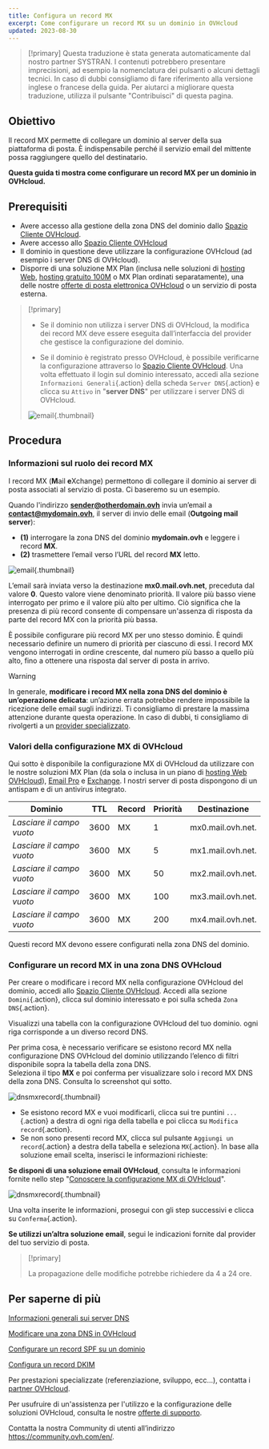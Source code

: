 ```yaml
---
title: Configura un record MX
excerpt: Come configurare un record MX su un dominio in OVHcloud
updated: 2023-08-30
---
```


> [!primary]
> Questa traduzione è stata generata automaticamente dal nostro partner SYSTRAN. I contenuti potrebbero presentare imprecisioni, ad esempio la nomenclatura dei pulsanti o alcuni dettagli tecnici. In caso di dubbi consigliamo di fare riferimento alla versione inglese o francese della guida. Per aiutarci a migliorare questa traduzione, utilizza il pulsante "Contribuisci" di questa pagina.
>

## Obiettivo

Il record MX permette di collegare un dominio al server della sua piattaforma di posta. È indispensabile perché il servizio email del mittente possa raggiungere quello del destinatario.

**Questa guida ti mostra come configurare un record MX per un dominio in OVHcloud.**

## Prerequisiti

- Avere accesso alla gestione della zona DNS del dominio dallo [Spazio Cliente OVHcloud](https://www.ovh.com/auth/?action=gotomanager&from=https://www.ovh.it/&ovhSubsidiary=it).
- Avere accesso allo [Spazio Cliente OVHcloud](https://www.ovh.com/auth/?action=gotomanager&from=https://www.ovh.it/&ovhSubsidiary=it)
- Il dominio in questione deve utilizzare la configurazione OVHcloud (ad esempio i server DNS di OVHcloud).
- Disporre di una soluzione MX Plan (inclusa nelle soluzioni di [hosting Web](https://www.ovhcloud.com/it/web-hosting/), [hosting gratuito 100M](https://www.ovhcloud.com/it/domains/free-web-hosting/) o MX Plan ordinati separatamente), una delle nostre [offerte di posta elettronica OVHcloud](https://www.ovhcloud.com/it/emails/) o un servizio di posta esterna.

> [!primary]
>
> - Se il dominio non utilizza i server DNS di OVHcloud, la modifica dei record MX deve essere eseguita dall’interfaccia del provider che gestisce la configurazione del dominio.
>
> - Se il dominio è registrato presso OVHcloud, è possibile verificarne la configurazione attraverso lo [Spazio Cliente OVHcloud](https://www.ovh.com/auth/?action=gotomanager&from=https://www.ovh.com/fr/&ovhSubsidiary=it). Una volta effettuato il login sul dominio interessato, accedi alla sezione `Informazioni Generali`{.action} della scheda `Server DNS`{.action} e clicca su `Attivo` in "**server DNS**" per utilizzare i server DNS di OVHcloud.
>
> ![email](images/dns-servers-enabled.png){.thumbnail}

## Procedura

### Informazioni sul ruolo dei record MX 

I record MX (**M**ail **e**Xchange) permettono di collegare il dominio ai server di posta associati al servizio di posta. Ci baseremo su un esempio.

Quando l'indirizzo **sender@otherdomain.ovh** invia un’email a **contact@mydomain.ovh**, il server di invio delle email (**Outgoing mail server**):

- **(1)** interrogare la zona DNS del dominio **mydomain.ovh** e leggere i record **MX**.
- **(2)** trasmettere l’email verso l’URL del record **MX** letto.

![email](images/mx-dns-resolution.png){.thumbnail}

L’email sarà inviata verso la destinazione **mx0.mail.ovh.net**, preceduta dal valore **0**. Questo valore viene denominato priorità. Il valore più basso viene interrogato per primo e il valore più alto per ultimo. Ciò significa che la presenza di più record consente di compensare un'assenza di risposta da parte del record MX con la priorità più bassa.

È possibile configurare più record MX per uno stesso dominio. È quindi necessario definire un numero di priorità per ciascuno di essi. I record MX vengono interrogati in ordine crescente, dal numero più basso a quello più alto, fino a ottenere una risposta dal server di posta in arrivo.

> [!warning]
>
> In generale, **modificare i record MX nella zona DNS del dominio è un’operazione delicata**: un’azione errata potrebbe rendere impossibile la ricezione delle email sugli indirizzi. Ti consigliamo di prestare la massima attenzione durante questa operazione.
> In caso di dubbi, ti consigliamo di rivolgerti a un [provider specializzato](https://partner.ovhcloud.com/it/directory/).

### Valori della configurazione MX di OVHcloud <a name="mxovhcloud"></a>

Qui sotto è disponibile la configurazione MX di OVHcloud da utilizzare con le nostre soluzioni MX Plan (da sola o inclusa in un piano di [hosting Web OVHcloud](https://www.ovhcloud.com/it/web-hosting/)), [Email Pro](https://www.ovhcloud.com/it/emails/email-pro/) e [Exchange](https://www.ovhcloud.com/it/emails/). I nostri server di posta dispongono di un antispam e di un antivirus integrato.

|Dominio|TTL|Record|Priorità|Destinazione|
|---|---|---|---|---|
|*Lasciare il campo vuoto*|3600|MX|1|mx0.mail.ovh.net.|
|*Lasciare il campo vuoto*|3600|MX|5|mx1.mail.ovh.net.|
|*Lasciare il campo vuoto*|3600|MX|50|mx2.mail.ovh.net.|
|*Lasciare il campo vuoto*|3600|MX|100|mx3.mail.ovh.net.|
|*Lasciare il campo vuoto*|3600|MX|200|mx4.mail.ovh.net.|

Questi record MX devono essere configurati nella zona DNS del dominio.

### Configurare un record MX in una zona DNS OVHcloud

Per creare o modificare i record MX nella configurazione OVHcloud del dominio, accedi allo [Spazio Cliente OVHcloud](https://www.ovh.com/auth/?action=gotomanager&from=https://www.ovh.it/&ovhSubsidiary=it). Accedi alla sezione `Domini`{.action}, clicca sul dominio interessato e poi sulla scheda `Zona DNS`{.action}.

Visualizzi una tabella con la configurazione OVHcloud del tuo dominio. ogni riga corrisponde a un diverso record DNS.

Per prima cosa, è necessario verificare se esistono record MX nella configurazione DNS OVHcloud del dominio utilizzando l’elenco di filtri disponibile sopra la tabella della zona DNS.<br>
Seleziona il tipo **MX** e poi conferma per visualizzare solo i record MX DNS della zona DNS. Consulta lo screenshot qui sotto.

![dnsmxrecord](images/mx-entries-research.png){.thumbnail}

- Se esistono record MX e vuoi modificarli, clicca sui tre puntini `...`{.action} a destra di ogni riga della tabella e poi clicca su `Modifica record`{.action}.
- Se non sono presenti record MX, clicca sul pulsante `Aggiungi un record`{.action} a destra della tabella e seleziona `MX`{.action}. In base alla soluzione email scelta, inserisci le informazioni richieste:

**Se disponi di una soluzione email OVHcloud**, consulta le informazioni fornite nello step "[Conoscere la configurazione MX di OVHcloud](#mxovhcloud)".

![dnsmxrecord](images/modify-a-dns-zone-record-mx-step-1.png){.thumbnail}

Una volta inserite le informazioni, prosegui con gli step successivi e clicca su `Conferma`{.action}.

**Se utilizzi un’altra soluzione email**, segui le indicazioni fornite dal provider del tuo servizio di posta.

> [!primary]
>
> La propagazione delle modifiche potrebbe richiedere da 4 a 24 ore.
>

## Per saperne di più

[Informazioni generali sui server DNS](/pages/web_cloud/domains/dns_server_general_information)

[Modificare una zona DNS in OVHcloud](/pages/web_cloud/domains/dns_zone_edit)

[Configurare un record SPF su un dominio](/pages/web_cloud/domains/dns_zone_spf)

[Configura un record DKIM](/pages/web_cloud/domains/dns_zone_dkim)

Per prestazioni specializzate (referenziazione, sviluppo, ecc...), contatta i [partner OVHcloud](https://partner.ovhcloud.com/it/).

Per usufruire di un'assistenza per l'utilizzo e la configurazione delle soluzioni OVHcloud, consulta le nostre [offerte di supporto](https://www.ovhcloud.com/it/support-levels/).

Contatta la nostra Community di utenti all’indirizzo <https://community.ovh.com/en/>.